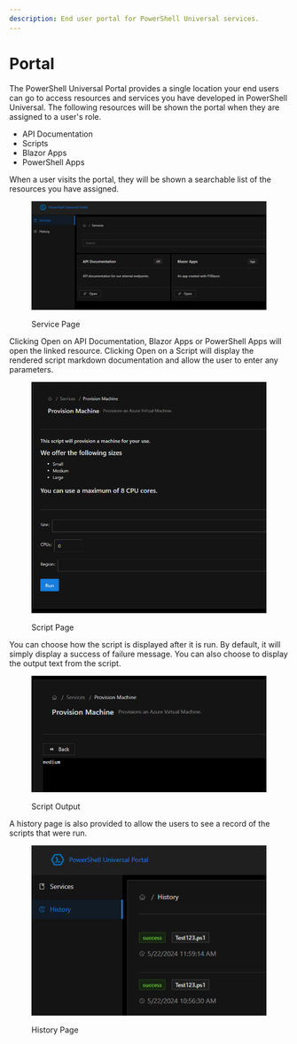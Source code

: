 ```yaml
---
description: End user portal for PowerShell Universal services.
---
```


# Portal

The PowerShell Universal Portal provides a single location your end users can go to access resources and services you have developed in PowerShell Universal. The following resources will be shown the portal when they are assigned to a user's role.&#x20;

* API Documentation
* Scripts
* Blazor Apps
* PowerShell Apps

When a user visits the portal, they will be shown a searchable list of the resources you have assigned.&#x20;

<figure><img src=".gitbook/assets/image (16).png" alt=""><figcaption><p>Service Page</p></figcaption></figure>

Clicking Open on API Documentation, Blazor Apps or PowerShell Apps will open the linked resource. Clicking Open on a Script will display the rendered script markdown documentation and allow the user to enter any parameters.&#x20;

<figure><img src=".gitbook/assets/image (17).png" alt=""><figcaption><p>Script Page</p></figcaption></figure>

You can choose how the script is displayed after it is run. By default, it will simply display a success of failure message. You can also choose to display the output text from the script.&#x20;

<figure><img src=".gitbook/assets/image (19).png" alt=""><figcaption><p>Script Output</p></figcaption></figure>

A history page is also provided to allow the users to see a record of the scripts that were run.&#x20;

<figure><img src=".gitbook/assets/image (26).png" alt=""><figcaption><p>History Page</p></figcaption></figure>
